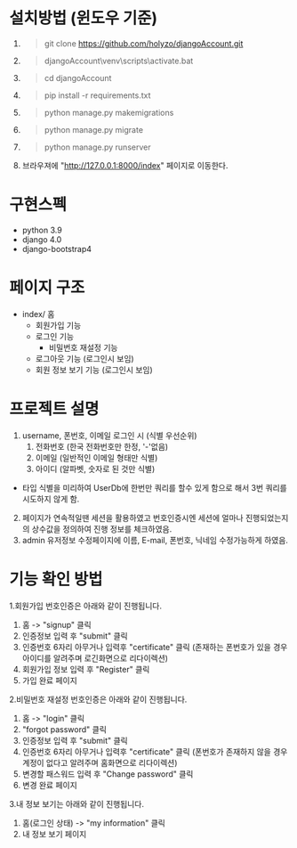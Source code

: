 # 설치방법 (윈도우 기준)
1. > git clone https://github.com/holyzo/djangoAccount.git
2. > djangoAccount\venv\scripts\activate.bat
3. > cd djangoAccount
4. > pip install -r requirements.txt
5. > python manage.py makemigrations
6. > python manage.py migrate
7. > python manage.py runserver
8. 브라우져에 "http://127.0.0.1:8000/index" 페이지로 이동한다.

# 구현스펙
- python 3.9
- django 4.0
- django-bootstrap4

# 페이지 구조
- index/ 홈
  - 회원가입 기능
  - 로그인 기능
    - 비밀번호 재설정 기능
  - 로그아웃 기능 (로그인시 보임)
  - 회원 정보 보기 기능 (로그인시 보임)

# 프로젝트 설명
1. username, 폰번호, 이메일 로그인 시 (식별 우선순위)
   1) 전화번호 (한국 전화번호만 한정, '-'없음)
   2) 이메일 (일반적인 이메일 형태만 식별)
   3) 아이디 (알파벳, 숫자로 된 것만 식별)
* 타입 식별을 미리하여 UserDb에 한번만 쿼리를 할수 있게 함으로 해서 3번 쿼리를 시도하지 않게 함.
2. 페이지가 연속적일땐 세션을 활용하였고 번호인증시엔 세션에 얼마나 진행되었는지의 상수값을 정의하여 진행 정보를 체크하였음. 
3. admin 유저정보 수정페이지에 이름, E-mail, 폰번호, 닉네임 수정가능하게 하였음.
# 기능 확인 방법
1.회원가입 번호인증은 아래와 같이 진행됩니다.
1) 홈 -> "signup" 클릭 
2) 인증정보 입력 후 "submit" 클릭 
3) 인증번호 6자리 아무거나 입력후 "certificate" 클릭 (존재하는 폰번호가 있을 경우 아이디를 알려주며 로긴화면으로 리다이렉션)
4) 회원가입 정보 입력 후 "Register" 클릭 
5) 가입 완료 페이지

2.비밀번호 재설정 번호인증은 아래와 같이 진행됩니다.
1) 홈 -> "login" 클릭
2) "forgot password" 클릭
3) 인증정보 입력 후 "submit" 클릭
4) 인증번호 6자리 아무거나 입력후 "certificate" 클릭 (폰번호가 존재하지 않을 경우 계정이 없다고 알려주며 홈화면으로 리다이렉션)
5) 변경할 패스워드 입력 후 "Change password" 클릭
6) 변경 완료 페이지

3.내 정보 보기는 아래와 같이 진행됩니다.
1) 홈(로그인 상태) -> "my information" 클릭
2) 내 정보 보기 페이지
